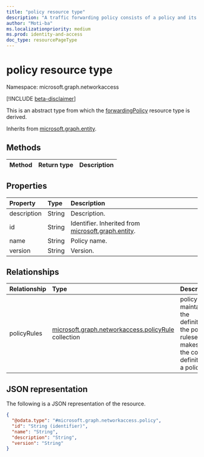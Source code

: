 ```yaml
---
title: "policy resource type"
description: "A traffic forwarding policy consists of a policy and its associated rules. It defines the guidelines and instructions for routing and handling network traffic."
author: "Moti-ba"
ms.localizationpriority: medium
ms.prod: identity-and-access
doc_type: resourcePageType
---
```


# policy resource type

Namespace: microsoft.graph.networkaccess

[!INCLUDE [beta-disclaimer](../../includes/beta-disclaimer.md)]

This is an abstract type from which the [forwardingPolicy](networkaccess-forwardingpolicy.md) resource type is derived.


Inherits from [microsoft.graph.entity](../resources/entity.md).

## Methods
|Method|Return type|Description|
|:---|:---|:---|



## Properties
|Property|Type|Description|
|:---|:---|:---|
|description|String|Description.|
|id|String|Identifier. Inherited from [microsoft.graph.entity](../resources/entity.md).|
|name|String|Policy name.|
|version|String|Version.|

## Relationships
|Relationship|Type|Description|
|:---|:---|:---|
|policyRules|[microsoft.graph.networkaccess.policyRule](../resources/networkaccess-policyrule.md) collection|policyRules maintains the definition of the policy ruleset that makes up the core definition of a policy	|

## JSON representation
The following is a JSON representation of the resource.
<!-- {
  "blockType": "resource",
  "keyProperty": "id",
  "@odata.type": "microsoft.graph.networkaccess.policy",
  "baseType": "microsoft.graph.entity",
  "openType": false
}
-->
``` json
{
  "@odata.type": "#microsoft.graph.networkaccess.policy",
  "id": "String (identifier)",
  "name": "String",
  "description": "String",
  "version": "String"
}
```

